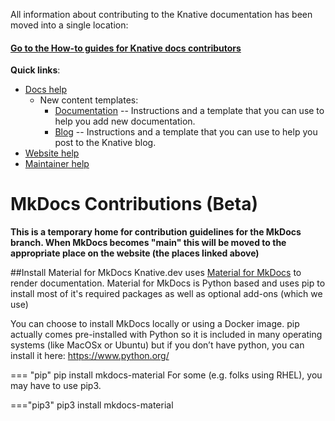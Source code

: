 
All information about contributing to the Knative documentation has been moved
into a single location:

#### [Go to the How-to guides for Knative docs contributors](https://knative.dev/help/)

**Quick links**:
   * [Docs help](https://knative.dev/help/contributor/)
      * New content templates:
        * [Documentation](https://github.com/knative/docs/tree/main/template-docs-page.md) -- Instructions and a template that
          you can use to help you add new documentation.
        * [Blog](https://github.com/knative/docs/tree/main/template-blog-page.md) -- Instructions and a template that
          you can use to help you post to the Knative blog.
   * [Website help](https://knative.dev/help/contributor/publishing)
   * [Maintainer help](https://knative.dev/help/maintainer/)


# MkDocs Contributions (Beta)
**This is a temporary home for contribution guidelines for the MkDocs branch. When MkDocs becomes "main" this will be moved to the appropriate place on the website (the places linked above)**


##Install Material for MkDocs
Knative.dev uses [Material for MkDocs](https://squidfunk.github.io/mkdocs-material/) to render documentation. Material for MkDocs is Python based and uses pip to install most of it's required packages as well as optional add-ons (which we use)

You can choose to install MkDocs locally or using a Docker image. pip actually comes pre-installed with Python so it is included in many operating systems (like MacOSx or Ubuntu) but if you don’t have python, you can install it here: https://www.python.org/  

=== "pip"
pip install mkdocs-material
For some (e.g. folks using RHEL), you may have to use pip3.

==="pip3"
pip3 install mkdocs-material
